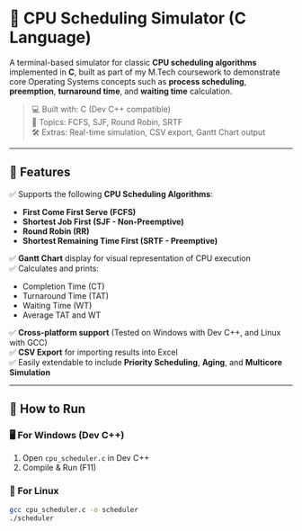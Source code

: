 # 🧠 CPU Scheduling Simulator (C Language)

A terminal-based simulator for classic **CPU scheduling algorithms** implemented in **C**, built as part of my M.Tech coursework to demonstrate core Operating Systems concepts such as **process scheduling**, **preemption**, **turnaround time**, and **waiting time** calculation.

> 💻 Built with: C (Dev C++ compatible)  
> 📘 Topics: FCFS, SJF, Round Robin, SRTF  
> 🛠️ Extras: Real-time simulation, CSV export, Gantt Chart output  

---

## 🎯 Features

✅ Supports the following **CPU Scheduling Algorithms**:
- **First Come First Serve (FCFS)**
- **Shortest Job First (SJF - Non-Preemptive)**
- **Round Robin (RR)**
- **Shortest Remaining Time First (SRTF - Preemptive)**

✅ **Gantt Chart** display for visual representation of CPU execution  
✅ Calculates and prints:
- Completion Time (CT)
- Turnaround Time (TAT)
- Waiting Time (WT)
- Average TAT and WT

✅ **Cross-platform support** (Tested on Windows with Dev C++, and Linux with GCC)  
✅ **CSV Export** for importing results into Excel  
✅ Easily extendable to include **Priority Scheduling**, **Aging**, and **Multicore Simulation**

---

## 🚀 How to Run

### 🖥️ For Windows (Dev C++)
1. Open `cpu_scheduler.c` in Dev C++
2. Compile & Run (F11)

### 🧪 For Linux
```bash
gcc cpu_scheduler.c -o scheduler
./scheduler
